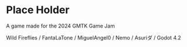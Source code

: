# Place Holder

A game made for the 2024 GMTK Game Jam

Wild Fireflies / FantaLaTone / MiguelAngel0 / Nemo / Asuriダ / Godot 4.2
